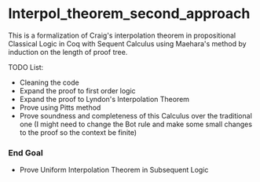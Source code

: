 ﻿# Interpol_theorem_second_approach

This is a formalization of Craig's interpolation theorem in propositional Classical Logic in Coq with Sequent Calculus using Maehara's method by induction on the length of proof tree.

TODO List:
- Cleaning the code
- Expand the proof to first order logic
- Expand the proof to Lyndon's Interpolation Theorem
- Prove using Pitts method
- Prove soundness and completeness of this Calculus over the traditional one (I might need to change the Bot rule and make some small changes to the proof so the context be finite)
### End Goal
- Prove Uniform Interpolation Theorem in Subsequent Logic
